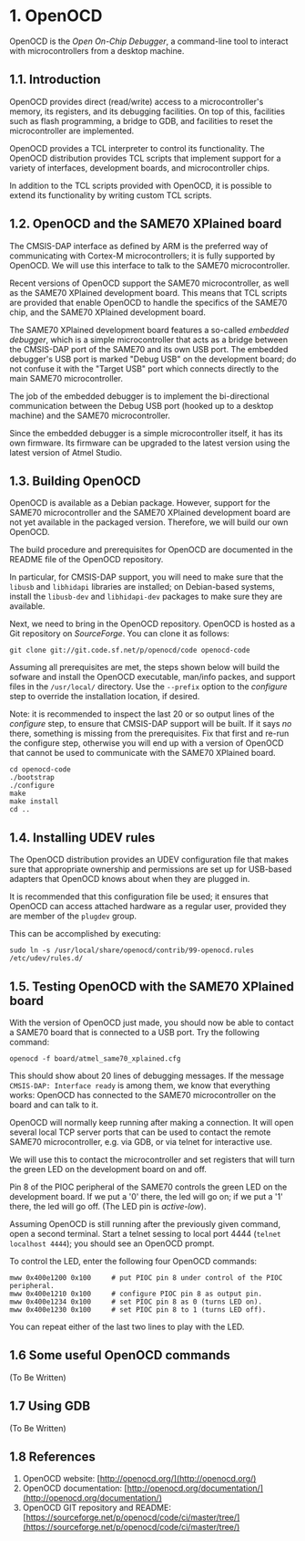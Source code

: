 # 1. OpenOCD

OpenOCD is the *Open On-Chip Debugger*, a command-line tool to interact with microcontrollers
from a desktop machine.

## 1.1. Introduction

OpenOCD provides direct (read/write) access to a microcontroller's memory, its registers, and
its debugging facilities. On top of this, facilities such as flash programming, a bridge to GDB,
and facilities to reset the microcontroller are implemented.

OpenOCD provides a TCL interpreter to control its functionality. The OpenOCD distribution provides
TCL scripts that implement support for a variety of interfaces, development boards, and
microcontroller chips.

In addition to the TCL scripts provided with OpenOCD, it is possible to extend its functionality
by writing custom TCL scripts.

## 1.2. OpenOCD and the SAME70 XPlained board

The CMSIS-DAP interface as defined by ARM is the preferred way of communicating with Cortex-M
microcontrollers; it is fully supported by OpenOCD. We will use this interface to talk to the
SAME70 microcontroller.

Recent versions of OpenOCD support the SAME70 microcontroller, as well as the SAME70 XPlained
development board. This means that TCL scripts are provided that enable OpenOCD to handle the
specifics of the SAME70 chip, and the SAME70 XPlained development board.

The SAME70 XPlained development board features a so-called *embedded debugger*, which is a simple
microcontroller that acts as a bridge between the CMSIS-DAP port of the SAME70 and its own USB
port. The embedded debugger's USB port is marked "Debug USB" on the development board; do not
confuse it with the "Target USB" port which connects directly to the main SAME70 microcontroller.

The job of the embedded debugger is to implement the bi-directional communication between the
Debug USB port (hooked up to a desktop machine) and the SAME70 microcontroller.

Since the embedded debugger is a simple microcontroller itself, it has its own firmware. Its
firmware can be upgraded to the latest version using the latest version of Atmel Studio.

## 1.3. Building OpenOCD

OpenOCD is available as a Debian package. However, support for the SAME70 microcontroller and
the SAME70 XPlained development board are not yet available in the packaged version. Therefore,
we will build our own OpenOCD.

The build procedure and prerequisites for OpenOCD are documented in the README file of the
OpenOCD repository.

In particular, for CMSIS-DAP support, you will need to make sure that the `libusb` and
`libhidapi` libraries are installed; on Debian-based systems, install the `libusb-dev`
and `libhidapi-dev` packages to make sure they are available.

Next, we need to bring in the OpenOCD repository.  OpenOCD is hosted as a Git repository on
*SourceForge*. You can clone it as follows:

```
git clone git://git.code.sf.net/p/openocd/code openocd-code
```

Assuming all prerequisites are met, the steps shown below will build the sofware and install
the OpenOCD executable, man/info packes, and support files in the `/usr/local/` directory.
Use the `--prefix` option to the *configure* step to override the installation location, if desired.

Note: it is recommended to inspect the last 20 or so output lines of the *configure* step,
to ensure that CMSIS-DAP support will be built. If it says *no* there, something is missing
from the prerequisites. Fix that first and re-run the configure step, otherwise you will end
up with a version of OpenOCD that cannot be used to communicate with the SAME70 XPlained board.

```
cd openocd-code
./bootstrap
./configure
make
make install
cd ..
```

## 1.4. Installing UDEV rules

The OpenOCD distribution provides an UDEV configuration file that makes sure that appropriate
ownership and permissions are set up for USB-based adapters that OpenOCD knows about when they
are plugged in.

It is recommended that this configuration file be used; it ensures that OpenOCD can access
attached hardware as a regular user, provided they are member of the `plugdev` group.

This can be accomplished by executing:

```
sudo ln -s /usr/local/share/openocd/contrib/99-openocd.rules /etc/udev/rules.d/
```

## 1.5. Testing OpenOCD with the SAME70 XPlained board

With the version of OpenOCD just made, you should now be able to contact a SAME70 board that
is connected to a USB port. Try the following command:

```
openocd -f board/atmel_same70_xplained.cfg
```

This should show about 20 lines of debugging messages. If the message `CMSIS-DAP: Interface ready` is
among them, we know that everything works: OpenOCD has connected to the SAME70 microcontroller on the
board and can talk to it.

OpenOCD will normally keep running after making a connection. It will open several local TCP server
ports that can be used to contact the remote SAME70 microcontroller, e.g. via GDB, or via telnet
for interactive use.

We will use this to contact the microcontroller and set registers that will turn the green LED
on the development board on and off.

Pin 8 of the PIOC peripheral of the SAME70 controls the green LED on the development board. If
we put a '0' there, the led will go on; if we put a '1' there, the led will go off. (The LED pin
is *active-low*).

Assuming OpenOCD is still running after the previously given command, open a second terminal. Start
a telnet sessing to local port 4444 (`telnet localhost 4444`); you should see an OpenOCD prompt.

To control the LED, enter the following four OpenOCD commands:

```
mww 0x400e1200 0x100     # put PIOC pin 8 under control of the PIOC peripheral.
mww 0x400e1210 0x100     # configure PIOC pin 8 as output pin.
mww 0x400e1234 0x100     # set PIOC pin 8 as 0 (turns LED on).
mww 0x400e1230 0x100     # set PIOC pin 8 to 1 (turns LED off).
```

You can repeat either of the last two lines to play with the LED.

## 1.6 Some useful OpenOCD commands

(To Be Written)

## 1.7 Using GDB

(To Be Written)

## 1.8 References

1. OpenOCD website: [http://openocd.org/](http://openocd.org/)
2. OpenOCD documentation: [http://openocd.org/documentation/](http://openocd.org/documentation/)
3. OpenOCD GIT repository and README: [https://sourceforge.net/p/openocd/code/ci/master/tree/](https://sourceforge.net/p/openocd/code/ci/master/tree/)

